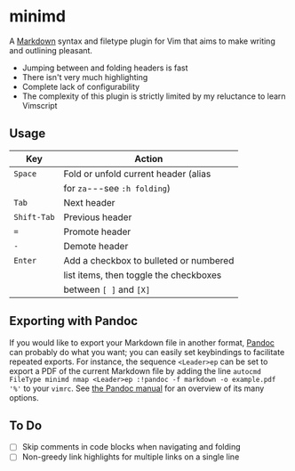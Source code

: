 # minimd

A [Markdown](https://commonmark.org/) syntax and filetype plugin for Vim that aims to make writing and outlining pleasant.

- Jumping between and folding headers is fast
- There isn't very much highlighting
- Complete lack of configurability
- The complexity of this plugin is strictly limited by my reluctance to learn Vimscript

## Usage

| Key         | Action                                 |
| ----------- | -------------------------------------- |
| `Space`     | Fold or unfold current header (alias   |
|             | for `za`---see `:h folding`)           |
| `Tab`       | Next header                            |
| `Shift-Tab` | Previous header                        |
| `=`         | Promote header                         |
| `-`         | Demote header                          |
| `Enter`     | Add a checkbox to bulleted or numbered |
|             | list items, then toggle the checkboxes |
|             | between `[ ]` and `[X]`                |

## Exporting with Pandoc

If you would like to export your Markdown file in another format, [Pandoc](https://pandoc.org/) can probably do what you want; you can easily set keybindings to facilitate repeated exports.  For instance, the sequence `<Leader>ep` can be set to export a PDF of the current Markdown file by adding the line `autocmd FileType minimd nmap <Leader>ep :!pandoc -f markdown -o example.pdf '%'` to your `vimrc`.  See [the Pandoc manual](https://pandoc.org/MANUAL.html) for an overview of its many options.

## To Do

- [ ] Skip comments in code blocks when navigating and folding
- [ ] Non-greedy link highlights for multiple links on a single line
